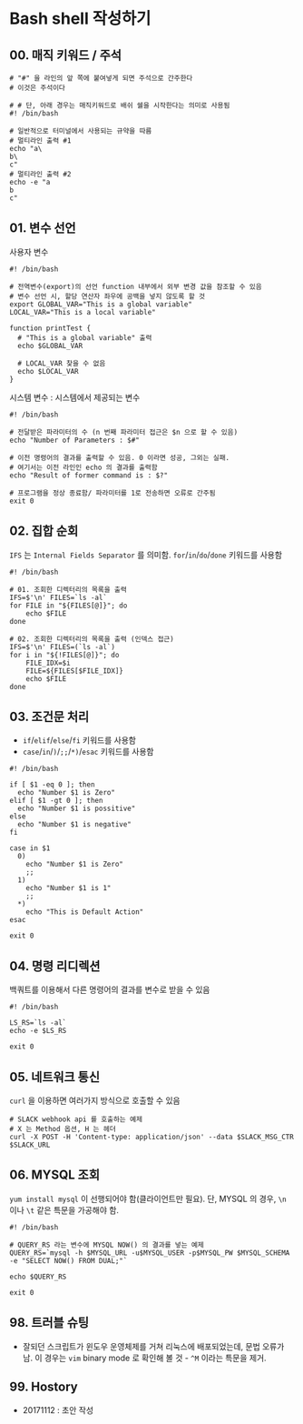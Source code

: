 # Bash shell 작성하기

## 00. 매직 키워드 / 주석

```
# "#" 을 라인의 앞 쪽에 붙여넣게 되면 주석으로 간주한다
# 이것은 주석이다

# # 단, 아래 경우는 매직키워드로 배쉬 쉘을 시작한다는 의미로 사용됨
#! /bin/bash

# 일반적으로 터미널에서 사용되는 규약을 따름
# 멀티라인 출력 #1
echo "a\
b\
c"
# 멀티라인 출력 #2
echo -e "a
b
c"
```

## 01. 변수 선언
사용자 변수
```
#! /bin/bash

# 전역변수(export)의 선언 function 내부에서 외부 변경 값을 참조할 수 있음
# 변수 선언 시, 할당 연산자 좌우에 공백을 넣지 않도록 할 것
export GLOBAL_VAR="This is a global variable"
LOCAL_VAR="This is a local variable"

function printTest {
  # "This is a global variable" 출력
  echo $GLOBAL_VAR
  
  # LOCAL_VAR 찾을 수 없음
  echo $LOCAL_VAR
}
```
시스템 변수 : 시스템에서 제공되는 변수
```
#! /bin/bash

# 전달받은 파라미터의 수 (n 번째 파라미터 접근은 $n 으로 할 수 있음)
echo "Number of Parameters : $#"

# 이전 명령어의 결과를 출력할 수 있음. 0 이라면 성공, 그외는 실패.
# 여기서는 이전 라인인 echo 의 결과를 출력함
echo "Result of former command is : $?"

# 프로그램을 정상 종료함/ 파라미터를 1로 전송하면 오류로 간주됨 
exit 0
```


## 02. 집합 순회

`IFS` 는 `Internal Fields Separator` 를 의미함. 
`for`/`in`/`do`/`done` 키워드를 사용함 
```
#! /bin/bash

# 01. 조회한 디렉터리의 목록을 출력
IFS=$'\n' FILES=`ls -al`
for FILE in "${FILES[@]}"; do
    echo $FILE
done

# 02. 조회한 디렉터리의 목록을 출력 (인덱스 접근)
IFS=$'\n' FILES=(`ls -al`)
for i in "${!FILES[@]}"; do
    FILE_IDX=$i
    FILE=${FILES[$FILE_IDX]}
    echo $FILE
done
```

## 03. 조건문 처리

- `if`/`elif`/`else`/`fi` 키워드를 사용함  
- `case`/`in`/`)`/`;;`/`*)`/`esac` 키워드를 사용함
```
#! /bin/bash

if [ $1 -eq 0 ]; then
  echo "Number $1 is Zero"
elif [ $1 -gt 0 ]; then
  echo "Number $1 is possitive"
else
  echo "Number $1 is negative"
fi  
  
case in $1
  0)
    echo "Number $1 is Zero"
    ;;
  1)
    echo "Number $1 is 1"
    ;;
  *)
    echo "This is Default Action"
esac
    
exit 0    
```

## 04. 명령 리디렉션

백쿼트를 이용해서 다른 명령어의 결과를 변수로 받을 수 있음 
```
#! /bin/bash

LS_RS=`ls -al`
echo -e $LS_RS

exit 0
```

## 05. 네트워크 통신
`curl` 을 이용하면 여러가지 방식으로 호출할 수 있음
```
# SLACK webhook api 를 호출하는 예제 
# X 는 Method 옵션, H 는 헤더
curl -X POST -H 'Content-type: application/json' --data $SLACK_MSG_CTR $SLACK_URL
```

## 06. MYSQL 조회
`yum install mysql` 이 선행되어야 함(클라이언트만 필요). 단, MYSQL 의 경우, `\n` 이나 `\t` 같은 특문을 가공해야 함.
```
#! /bin/bash 

# QUERY_RS 라는 변수에 MYSQL NOW() 의 결과를 넣는 예제
QUERY_RS=`mysql -h $MYSQL_URL -u$MYSQL_USER -p$MYSQL_PW $MYSQL_SCHEMA -e "SELECT NOW() FROM DUAL;"`

echo $QUERY_RS

exit 0
```


## 98. 트러블 슈팅

- 잘되던 스크립트가 윈도우 운영체제를 거쳐 리눅스에 배포되었는데, 문법 오류가 남.
  이 경우는 `vim` binary mode 로 확인해 볼 것 - `^M` 이라는 특문을 제거. 
  

## 99. Hostory
- 20171112 : 초안 작성 